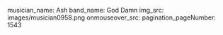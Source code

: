 musician_name: Ash
band_name: God Damn
img_src: images/musician0958.png
onmouseover_src: 
pagination_pageNumber: 1543